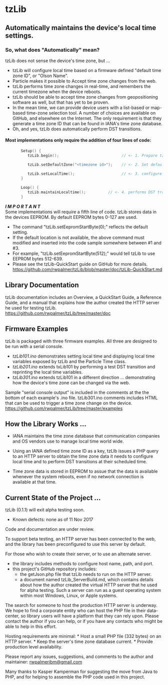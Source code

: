 # tzLib

## Automatically maintains the device's local time settings.

### So, what does "Automatically" mean?
tzLib does not sense the device's time zone, but ...
*	tzLib will configure local time based on a firmware defined "default time zone ID", or "Olson Name".
*	Particle makes it possible to Accept time zone changes from the web.
*	tzLib performs time zone changes in real-time, and remembers the current timezone when the device reboots.
*	tzLib should be able to accept time zone changes from geopositioning software as well, but that has yet to be proven.
*	In the mean time, we can provide device users with a list-based or map-based time-zone selection tool. A number of choices are available on GitHub, and elsewhere on the Internet. The only requirement is that they generate a time zone ID that can be found in IANA's time zone database.
*	Oh, and yes, tzLib does automatically perform DST transitions.  


#### Most implementations only require the addition of four lines of code:

```cpp		
	   Setup() {
	      tzLib.begin();                         	// <- 1. Prepare tzLib to run

	      tzLib.setDefaultZone("<timezone id>"); 	// <- 2. Set default timezone

	      tzLib.setLocalTime();                  	// <- 3. configure local time   
	   }
		   
	   Loop() {
	      tzLib.maintainLocaltime();          // <- 4. performs DST transitions & keeps time zone data current.
	   }
```

*__I M P O R T A N T__*  
Some implementations will require a fifth line of code. tzLib stores data in the devices EEPROM. By default EEPROM bytes 0-127 are used. 
* 	The command "tzLib.setEepromStartByte(0);" reflects the default setting.  
* 	If the default location is not available, the above command must modified and inserted into the code sample somewhere between #1 and #3. 
*	For example, "tzLib.setEepromStartByte(512);" would tell tzLib to use EEPROM bytes 512-639. 
*	Please see the tzLib-QuickStart guide on GitHub for more details. https://github.com/rwpalmer/tzLib/blob/master/doc/tzLib-QuickStart.md

##	Library Documentation
tzLib documentation includes an Overview, a QuickStart Guide, a Reference Guide, and a manual that explains how the author created the HTTP server he used for testing tzLib. https://github.com/rwpalmer/tzLib/tree/master/doc

##	Firmware Examples
tzLib is packaged with three firmware examples. All three are designed to be run with a serial console.
*	*tzLib101.ino* demonstrates setting local time and displaying local time variables exposed by tzLib and the Particle Time class.
*	*tzLib201.ino* extends txLib101 by performing a test DST transition and reprinting the local time variables.
*	*tzLib301.ino* extends tzLib101 in a different direction ... demonstrating how the device's time zone can be changed via the web.

Sample "serial console output" is included in the comments at the the bottom of each example's .ino file. tzLib301.ino comments includes HTML that can be used to trigger a time zone change on the device. https://github.com/rwpalmer/tzLib/tree/master/examples

## How the Library Works ...

* IANA maintains the time zone database that communication companies and OS vendors use to manage local time world wide. 

* Using an IANA defined time zone ID as a key, tzLIb issues a PHP query to an HTTP server to obtain the time zone data it needs to configure local time and to perform DST transitions at their scheduled time.

* Time zone data is stored in EEPROM to assue that the data is available whenever the system reboots, even if no network connection is available at that time. 

## Current State of the Project ...

tzLib (0.1.1) will exit alpha testing soon.
*	Known defects: none as of 11 Nov 2017
	
Code and documentation are under review. 
	
To support beta testing, an HTTP server has been connected to the  web, and the library has been preconfigured to use this server by default. 
		
For those who wish to create their server, or to use an alternate server. 
* the library includes methods to configure host name, path, and port.
* this project's GitHub repository includes:
	* 	the getJson.php file that tzLib needs to run on the HTTP server.
	* 	a document named tzLib_ServerBuild.md,  which contains details about how the author created the virtual HTTP server that he used for alpha testing. Such a server can run as a guest operating system within most Windows, Linux, or Apple systems. 

The search for someone to host the production HTTP server is underway.  We hope to find a corporate entity who can host the PHP file in their data-center, so library users will have a platform that they can rely upon. Please contact the author if you can help, or if you have any contacts who might be able to help in this effort. 
		
Hosting requirements are minimal: 
	* 	Host a small PHP file (332 bytes) on an HTTP server.
	* 	Keep the server's time zone database current.
	* 	Provide production level availability.
		
Please report any issues, suggestions, and comments to the author and maintainer: rwpalmeribm@gmail.com
	   

Many thanks to Kasper Kamperman for suggesting the move from Java to PHP,
and for helping to assemble the PHP code used in this project.





